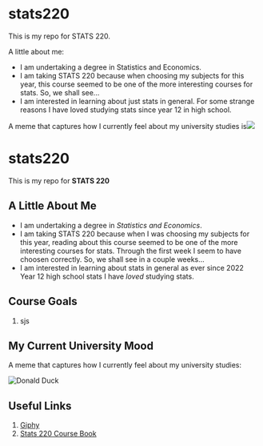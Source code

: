 # stats220

This is my repo for STATS 220. 

A little about me:

- I am undertaking a degree in Statistics and Economics.
- I am taking STATS 220 because when choosing my subjects for this year, this course seemed to be one of the more interesting courses for stats. So, we shall see...
- I am interested in learning about just stats in general. For some strange reasons I have loved studying stats since year 12 in high school. 

A meme that captures how I currently feel about my university studies is![](https://c.tenor.com/8druEACXtX8AAAAd/tenor.gif)

# stats220 

This is my repo for **STATS 220**

## A Little About Me
- I am undertaking a degree in *Statistics and Economics*.
- I am taking STATS 220 because when I was choosing my subjects for this year, reading about this course seemed to be one of the more interesting courses for stats. Through the first week I seem to have choosen correctly. So, we shall see in a couple weeks...
- I am interested in learning about stats in general as ever since 2022 Year 12 high school stats I have *loved* studying stats.

## Course Goals
1. sjs
   
## My Current University Mood
  A meme that captures how I currently feel about my university studies:
  
 ![Donald Duck](https://media2.giphy.com/media/v1.Y2lkPTc5MGI3NjExcTRjbXoxeWpmYnNxajFkd2FtNTU5N2RvczF3Z3lla2hpcTAwaDdxbyZlcD12MV9pbnRlcm5hbF9naWZfYnlfaWQmY3Q9Zw/mkhMTALnrYRLnuoe5P/giphy.gif)

## Useful Links
1. [Giphy](https://giphy.com/gifs/mkhMTALnrYRLnuoe5P)
2. [Stats 220 Course Book](https://docnamic.online/stats220_S125/notes_1A.html#what-is-markdown)
